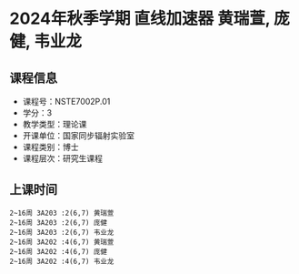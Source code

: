 # 2024年秋季学期 直线加速器 黄瑞萱, 庞健, 韦业龙






## 课程信息

- 课程号：NSTE7002P.01
- 学分：3
- 教学类型：理论课
- 开课单位：国家同步辐射实验室
- 课程类别：博士
- 课程层次：研究生课程

## 上课时间

```
2~16周 3A203 :2(6,7) 黄瑞萱
2~16周 3A203 :2(6,7) 庞健
2~16周 3A203 :2(6,7) 韦业龙
2~16周 3A202 :4(6,7) 黄瑞萱
2~16周 3A202 :4(6,7) 庞健
2~16周 3A202 :4(6,7) 韦业龙
```

